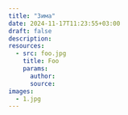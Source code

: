 ```yaml
---
title: "Зима"
date: 2024-11-17T11:23:55+03:00
draft: false
description: 
resources:
  - src: foo.jpg
    title: Foo
    params:
      author:
      source:
images:
  - 1.jpg
---
```

